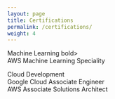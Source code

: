 ```yaml
---
layout: page
title: Certifications
permalink: /certifications/
weight: 4
---
```


<bold> Machine Learning </bold>bold> <br>
AWS Machine Learning Speciality <br>
    
<bold> Cloud Development </bold> <br>
Google Cloud Associate Engineer <br>
AWS Associate Solutions Architect <br>